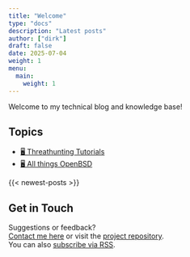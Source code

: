 ```yaml
---
title: "Welcome"
type: "docs"
description: "Latest posts"
author: ["dirk"]
draft: false
date: 2025-07-04
weight: 1
menu:
  main:
    weight: 1
---
```


Welcome to my technical blog and knowledge base!

## Topics
- [🖥 Threathunting Tutorials](/tags/threathunting/)
- [🖥 All things OpenBSD](/tags/openbsd/)

<!--- [🔐 VPN & IPsec](/tags/ipsec/)
- [🧷 WireGuard & Networking](/tags/wireguard/)
- [🖥 OpenBSD Tutorials](/tags/openbsd/) -->

{{< newest-posts >}}

<!-- ## Featured Articles

- [WireGuard on OpenBSD: A Quick Start Guide](/post/wireguard-openbsd/)
- [Automating Services with `rcctl` on OpenBSD](/post/openbsd-deployment/)
- [Building a Secure IPsec VPN with IKEv2](/post/ipsec-setup/)-->

## Get in Touch

Suggestions or feedback?  
[Contact me here](/posts/about/) or visit the [project repository](https://github.com/PolymathMonkey/weblog).  
You can also [subscribe via RSS](/index.xml).
